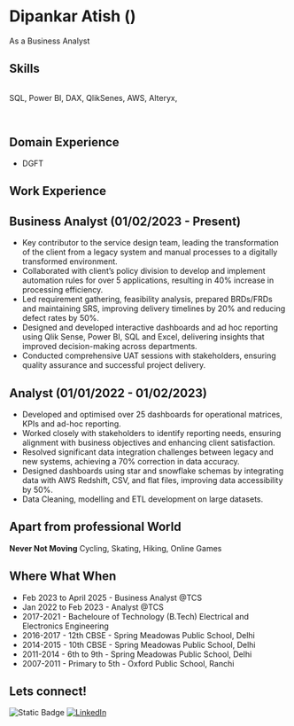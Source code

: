 # Dipankar Atish ()

As a Business Analyst

## Skills
![]()

SQL, Power BI, DAX, QlikSenes, AWS, Alteryx, 
## 

![]()



## Domain Experience
- DGFT

## Work Experience

 ## Business Analyst (01/02/2023 - Present)
-	Key contributor to the service design team, leading the transformation of the client from a legacy system and manual processes to a digitally transformed environment.
- Collaborated with client’s policy division to develop and implement automation rules for over 5 applications, resulting in 40% increase in processing efficiency.
-	Led requirement gathering, feasibility analysis, prepared BRDs/FRDs and maintaining SRS, improving delivery timelines by 20% and reducing defect rates by 50%.
-	Designed and developed interactive dashboards and ad hoc reporting using Qlik Sense, Power BI, SQL and Excel, delivering insights that improved decision-making across departments.
-	Conducted comprehensive UAT sessions with stakeholders, ensuring quality assurance and successful project delivery.
  ## Analyst (01/01/2022 - 01/02/2023)
-	Developed and optimised over 25 dashboards for operational matrices, KPIs and ad-hoc reporting. 
-	Worked closely with stakeholders to identify reporting needs, ensuring alignment with business objectives and enhancing client satisfaction.
-	Resolved significant data integration challenges between legacy and new systems, achieving a 70% correction in data accuracy.
-	Designed dashboards using star and snowflake schemas by integrating data with AWS Redshift, CSV, and flat files, improving data accessibility by 50%.
-	Data Cleaning, modelling and ETL development on large datasets. 


## Apart from professional World
**Never Not Moving** Cycling, Skating, Hiking, Online Games 


## Where What When
-  Feb 2023 to April 2025 - Business Analyst @TCS
-  Jan 2022 to Feb 2023 - Analyst @TCS
-  2017-2021 - Bacheloure of Technology (B.Tech) Electrical and Electronics Engineering
-  2016-2017 - 12th CBSE - Spring Meadowas Public School, Delhi
-  2014-2015 - 10th CBSE - Spring Meadowas Public School, Delhi
-  2011-2014 - 6th to 9th - Spring Meadowas Public School, Delhi
-  2007-2011 - Primary to 5th - Oxford Public School, Ranchi


## Lets connect!
![Static Badge](https://img.shields.io/badge/Gmail-%23d3d3d3?style=for-the-badge&logo=gmail&logoColor=red&labelColor=e6e6e6&color=e6e6e6&link=(mailto:atishdipankar99@gmail.com))
[![LinkedIn](https://img.shields.io/badge/LinkedIn-0077B5?style=for-the-badge&logo=linkedin&logoColor=white)](https://www.linkedin.com/in/dipankar-atish-business-analyst/)

